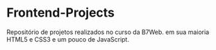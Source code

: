 # Frontend-Projects

Repositório de projetos realizados no curso da B7Web. em sua maioria HTML5 e CSS3 e um pouco de JavaScript.
